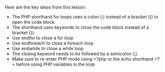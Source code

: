 Here are the key ideas from this lesson:

- The PHP shorthand for loops uses a colon (:) instead of a bracket ({) to open the code block.
- The shorthand uses keywords to close the code block instead of a bracket (}):
- Use endfor to close a for loop
- Use endforeach to close a foreach loop
- Use endwhile to close a while loop
- The closing keyword needs to be followed by a semicolon (;).
- Make sure to re-enter PHP mode using <?php or the echo shorthand <?= before using PHP variables in the loop
